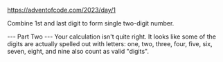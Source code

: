 https://adventofcode.com/2023/day/1

Combine 1st and last digit to form single two-digit number.

--- Part Two ---
Your calculation isn't quite right. It looks like some of the digits are actually spelled out with letters: one, two, three, four, five, six, seven, eight, and nine also count as valid "digits".